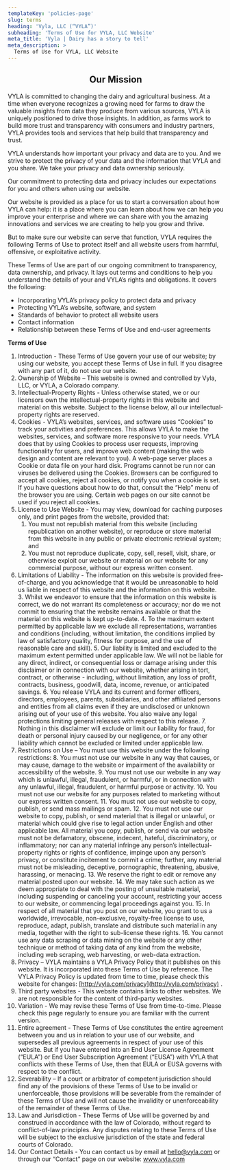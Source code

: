 ```yaml
---
templateKey: 'policies-page'
slug: terms
heading: 'Vyla, LLC (“VYLA”)'
subheading: 'Terms of Use for VYLA, LLC Website'
meta_title: 'Vyla | Dairy has a story to tell'
meta_description: >
  Terms of Use for VYLA, LLC Website
---
```


<span style="text-align:center">

## **Our Mission**
</span>

VYLA is committed to changing the dairy and agricultural business. At a time when everyone recognizes a growing need for farms to draw the valuable insights from data they produce from various sources, VYLA is uniquely positioned to drive those insights. In addition, as farms work to build more trust and transparency with consumers and industry partners, VYLA provides tools and services that help build that transparency and trust.

VYLA understands how important your privacy and data are to you. And we strive to protect the privacy of your data and the information that VYLA and you share. We take your privacy and data ownership seriously.

Our commitment to protecting data and privacy includes our expectations for you and others when using our website.

Our website is provided as a place for us to start a conversation about how VYLA can help: it is a place where you can learn about how we can help you improve your enterprise and where we can share with you the amazing innovations and services we are creating to help you grow and thrive.

But to make sure our website can serve that function, VYLA requires the following Terms of Use to protect itself and all website users from harmful, offensive, or exploitative activity. 

These Terms of Use are part of our ongoing commitment to transparency, data ownership, and privacy. It lays out terms and conditions to help you understand the details of your and VYLA’s rights and obligations. It covers the following:



*   Incorporating VYLA’s privacy policy to protect data and privacy 
*   Protecting VYLA’s website, software, and system 
*   Standards of behavior to protect all website users
*   Contact information
*   Relationship between these Terms of Use and end-user agreements

**Terms of Use**



1. Introduction - These Terms of Use govern your use of our website; by using our website, you accept these Terms of Use in full. If you disagree with any part of it, do not use our website.
2. Ownership of Website – This website is owned and controlled by Vyla, LLC, or VYLA, a Colorado company. 
3. Intellectual-Property Rights - Unless otherwise stated, we or our licensors own the intellectual-property rights in this website and material on this website. Subject to the license below, all our intellectual-property rights are reserved.
4. Cookies - VYLA’s websites, services, and software uses “Cookies” to track your activities and preferences. This allows VYLA to make the websites, services, and software more responsive to your needs. VYLA does that by using Cookies to process user requests, improving functionality for users, and improve web content (making the web design and content are relevant to you). A web-page server places a Cookie or data file on your hard disk. Programs cannot be run nor can viruses be delivered using the Cookies. Browsers can be configured to accept all cookies, reject all cookies, or notify you when a cookie is set. If you have questions about how to do that, consult the “Help” menu of the browser you are using. Certain web pages on our site cannot be used if you reject all cookies.
5. License to Use Website - You may view, download for caching purposes only, and print pages from the website, provided that: 
    1. You must not republish material from this website (including republication on another website), or reproduce or store material from this website in any public or private electronic retrieval system; and
    2. You must not reproduce duplicate, copy, sell, resell, visit, share, or otherwise exploit our website or material on our website for any commercial purpose, without our express written consent.
6. Limitations of Liability - The information on this website is provided free-of-charge, and you acknowledge that it would be unreasonable to hold us liable in respect of this website and the information on this website.
    3. Whilst we endeavor to ensure that the information on this website is correct, we do not warrant its completeness or accuracy; nor do we not commit to ensuring that the website remains available or that the material on this website is kept up-to-date.
    4. To the maximum extent permitted by applicable law we exclude all representations, warranties and conditions (including, without limitation, the conditions implied by law of satisfactory quality, fitness for purpose, and the use of reasonable care and skill).
    5. Our liability is limited and excluded to the maximum extent permitted under applicable law. We will not be liable for any direct, indirect, or consequential loss or damage arising under this disclaimer or in connection with our website, whether arising in tort, contract, or otherwise - including, without limitation, any loss of profit, contracts, business, goodwill, data, income, revenue, or anticipated savings.
    6. You release VYLA and its current and former officers, directors, employees, parents, subsidiaries, and other affiliated persons and entities from all claims even if they are undisclosed or unknown arising out of your use of this website. You also waive any legal protections limiting general releases with respect to this release.
    7. Nothing in this disclaimer will exclude or limit our liability for fraud, for death or personal injury caused by our negligence, or for any other liability which cannot be excluded or limited under applicable law.
7. Restrictions on Use – You must use this website under the following restrictions:
    8. You must not use our website in any way that causes, or may cause, damage to the website or impairment of the availability or accessibility of the website.
    9. You must not use our website in any way which is unlawful, illegal, fraudulent, or harmful, or in connection with any unlawful, illegal, fraudulent, or harmful purpose or activity.
    10. You must not use our website for any purposes related to marketing without our express written consent.
    11. You must not use our website to copy, publish, or send mass mailings or spam.
    12. You must not use our website to copy, publish, or send material that is illegal or unlawful, or material which could give rise to legal action under English and other applicable law. All material you copy, publish, or send via our website must not be defamatory, obscene, indecent, hateful, discriminatory, or inflammatory; nor can any material infringe any person’s intellectual-property rights or rights of confidence, impinge upon any person’s privacy, or constitute incitement to commit a crime; further, any material must not be misleading, deceptive, pornographic, threatening, abusive, harassing, or menacing.
    13. We reserve the right to edit or remove any material posted upon our website.
    14. We may take such action as we deem appropriate to deal with the posting of unsuitable material, including suspending or canceling your account, restricting your access to our website, or commencing legal proceedings against you.
    15. In respect of all material that you post on our website, you grant to us a worldwide, irrevocable, non-exclusive, royalty-free license to use, reproduce, adapt, publish, translate and distribute such material in any media, together with the right to sub-license these rights.
    16. You cannot use any data scraping or data mining on the website or any other technique or method of taking data of any kind from the website, including web scraping, web harvesting, or web-data extraction.
8. Privacy – VYLA maintains a VYLA Privacy Policy that it publishes on this website. It is incorporated into these Terms of Use by reference. The VYLA Privacy Policy is updated from time to time, please check this website for changes: [http://vyla.com/privacy](http://vyla.com/privacy) .
9. Third party websites - This website contains links to other websites. We are not responsible for the content of third-party websites.
10. Variation - We may revise these Terms of Use from time-to-time. Please check this page regularly to ensure you are familiar with the current version. 
11. Entire agreement - These Terms of Use constitutes the entire agreement between you and us in relation to your use of our website, and supersedes all previous agreements in respect of your use of this website. But if you have entered into an End User License Agreement (“EULA”) or End User Subscription Agreement (“EUSA”) with VYLA that conflicts with these Terms of Use, then that EULA or EUSA governs with respect to the conflict. 
12. Severability – If a court or arbitrator of competent jurisdiction should find any of the provisions of these Terms of Use to be invalid or unenforceable, those provisions will be severable from the remainder of these Terms of Use and will not cause the invalidity or unenforceability of the remainder of these Terms of Use.
13. Law and Jurisdiction - These Terms of Use will be governed by and construed in accordance with the law of Colorado, without regard to conflict-of-law principles. Any disputes relating to these Terms of Use will be subject to the exclusive jurisdiction of the state and federal courts of Colorado. 
14. Our Contact Details - You can contact us by email at [hello@vyla.com](mailto:hello@vyla.com) or through our “Contact” page on our website: www.vyla.com